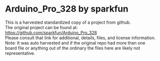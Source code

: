 
# Arduino_Pro_328 by sparkfun  
This is a harvested standardized copy of a project from github.  
The original project can be found at:  
https://github.com/sparkfun/Arduino_Pro_328  
Please consult that link for additional, details, files, and license information.  
Note: It was auto harvested and if the original repo had more than one board file or anything out of the ordinary the files here are likely not representative.  
    